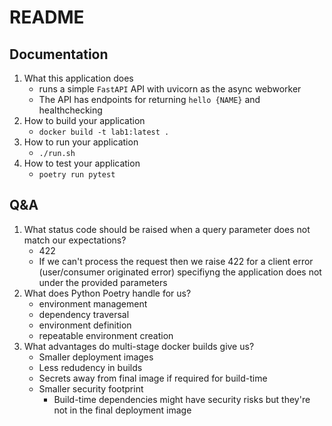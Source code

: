# README

## Documentation

1. What this application does
   - runs a simple `FastAPI` API with uvicorn as the async webworker
   - The API has endpoints for returning `hello {NAME}` and healthchecking
2. How to build your application
   - `docker build -t lab1:latest .`
3. How to run your application
   - `./run.sh`
4. How to test your application
   - `poetry run pytest`

## Q&A

 1. What status code should be raised when a query parameter does not match our expectations?
    - 422
    - If we can't process the request then we raise 422 for a client error (user/consumer originated error) specifiyng the application does not under the provided parameters
 2. What does Python Poetry handle for us?
    - environment management
    - dependency traversal
    - environment definition
    - repeatable environment creation
 3. What advantages do multi-stage docker builds give us?
    - Smaller deployment images
    - Less redudency in builds
    - Secrets away from final image if required for build-time
    - Smaller security footprint
      - Build-time dependencies might have security risks but they're not in the final deployment image
